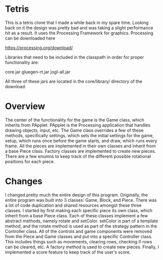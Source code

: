 # Tetris
This is a tetris clone that I made a while back in my spare time. Looking back on it the design was pretty bad and was taking a 
slight performance hit as a result. It uses the Processing Framework for graphics. Processing can be downloaded here 

https://processing.org/download/ 

Libraries that need to be included in the classpath in order for proper functionality are:

core.jar
gluegen-rt.jar
jogl-all.jar

All three of these jars are located in the core/library/ directory of the download

# Overview
The center of the functionality for the game is the Game class, which inherits from PApplet. PApplet is the Processing 
application that handles drawing objects, input, etc. The Game class overrides a few of these methods, specifically settings, which
sets the initial settings for the game, setup, which runs once before the game starts, and draw, which runs every frame. All the 
pieces are implemented in their own classes and inherit from a base Piece class. Factory classes are implemented to create new
pieces. There are a few enumns to keep track of the different possible rotational positions for each piece. 

# Changes
I changed pretty much the entire design of this program. Originally, the entire program was built into 3 classes: Game, Block, 
and Piece. There was a lot of code duplication and shared resources amongst these three classes. I started by first making
each specific piece its own class, which inherit from a base Piece class. Each of these classes implement a few abstract methods,
namely rotate and setColor. setColor is part of a template method, and the rotate method is used as part of the strategy pattern
in the Controller class. All of the controls and game components were removed from the Piece and Game classes and put into a specific
Controller class. This includes things such as movements, clearing rows, checking if rows can be cleared, etc. A factory method
is used to create new pieces. Finally, I implemented a score feature to keep track of the user's score.
